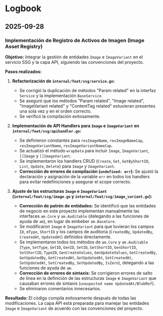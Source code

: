 # Logbook

## 2025-09-28

### Implementación de Registro de Activos de Imagen (Image Asset Registry)

**Objetivo:** Integrar la gestión de entidades `Image` e `ImageVariant` en el servicio SSG y la capa API, siguiendo las convenciones del proyecto.

**Pasos realizados:**

1.  **Refactorización de `internal/feat/ssg/service.go`:**
    *   Se corrigió la duplicación de métodos "Param related" en la interfaz `Service` y la implementación `BaseService`.
    *   Se aseguró que los métodos "Param related", "Image related", "ImageVariant related" y "ContentTag related" estuvieran presentes una sola vez y en el orden correcto.
    *   Se verificó la compilación exitosamente.

2.  **Implementación de API Handlers para `Image` e `ImageVariant` en `internal/feat/ssg/apihandler.go`:**
    *   Se definieron constantes para `resImageName`, `resImageNameCap`, `resImageVariantName`, `resImageVariantNameCap`.
    *   Se actualizó el método `wrapData` para incluir `Image`, `ImageVariant`, `[]Image` y `[]ImageVariant`.
    *   Se implementaron los handlers CRUD (`Create`, `Get`, `GetByShortID`, `List`, `Update`, `Delete`) para `Image` y `ImageVariant`.
    *   **Corrección de errores de compilación (`undefined: err`):** Se ajustó la declaración y asignación de la variable `err` en todos los handlers para evitar redefiniciones y asegurar el scope correcto.

3.  **Ajuste de las estructuras `Image` e `ImageVariant` (`internal/feat/ssg/image.go` y `internal/feat/ssg/image_variant.go`):**
    *   **Corrección de patrón de entidades:** Se identificó que las entidades de negocio en este proyecto implementan manualmente las interfaces `am.Core` y `am.Auditable` (delegando a las funciones de ayuda de `am`), en lugar de embeber `am.BaseCore`.
    *   Se modificaron `Image` e `ImageVariant` para que tuvieran los campos `ID`, `mType`, `ShortID` y los campos de auditoría (`CreatedBy`, `UpdatedBy`, `CreatedAt`, `UpdatedAt`) definidos directamente.
    *   Se implementaron todos los métodos de `am.Core` y `am.Auditable` (`Type`, `SetType`, `GetID`, `GenID`, `SetID`, `GetShortID`, `GenShortID`, `SetShortID`, `TypeID`, `GenCreateValues`, `GenUpdateValues`, `GetCreatedBy`, `GetUpdatedBy`, `GetCreatedAt`, `GetUpdatedAt`, `SetCreatedAt`, `SetUpdatedAt`, `SetCreatedBy`, `SetUpdatedBy`, `IsZero`), delegando a las funciones de ayuda de `am`.
    *   **Corrección de errores de sintaxis:** Se corrigieron errores de salto de línea en la definición de las estructuras `Image` e `ImageVariant` que causaban errores de sintaxis (`unexpected name UpdatedAt/BlobRef`).
    *   Se eliminaron comentarios innecesarios.

**Resultado:** El código compila exitosamente después de todas las modificaciones. La capa API está preparada para manejar las entidades `Image` e `ImageVariant` de acuerdo con las convenciones del proyecto.
